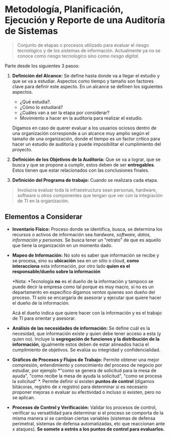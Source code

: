 # Metodología, Planificación, Ejecución y Reporte de una Auditoría de Sistemas

> Conjunto de etapas o procesos utilizado para evaluar el riesgo tecnológico y de los sistemas de información. Actualmente ya no se conoce como riesgo tecnologíco sino como *riesgo digital*.

Parte desde los siguientes 3 pasos:

1. **Definición del Alcance:** Se define hasta donde va a llegar el estudio y que se va a estudiar. Aspectos como tiempo y tamaño son factores clave para definir este aspecto. En un alcance se definen los siguientes aspectos.
   * ¿Qué estudia?.
   * ¿Cómo lo estudiará?
   * ¿Cuáles van a ser la etapa por considerar?
   * Movimiento a hacer en la auditoria para realizar el estudio.

   Digamos en caso de querer evaluar a los usuarios ociosos dentro de una organización corresponde a un alcance muy amplio según el tamaño de una organización, donde el tiempo es un factor crítico para hacer un estudio de auditoria y puede imposibilitar el cumplimiento del proyecto.
2. **Definición de los Objetivos de la Auditoría:** Que se va a lograr, que se busca y que se propone a cumplir, estos deben de ser **entregables**. Estos tienen que estar relacionados con las conclusiones finales.
3. **Definición del Programa de trabajo:** Cuando se realizara cada etapa.

> Involucra evaluar toda la infraestructura sean personas, hardware, software u otros componentes que tengan que ver con la integración de TI en la organización.

## Elementos a Considerar

* **Inventario Físico:** Proceso donde se identifica, busca, se determina los recursos o activos de información sea *hardware, software, datos, información y personas*. Se busca tener un "retrato" de que es aquello que tiene la organización en un momento dado.
* **Mapeo de Información:** No solo es saber que información se recibe y se procesa, sino su **ubicación** sea en un sitio o cloud, **como interacciona** esta información, por otro lado **quien es el responsable/dueño sobre la información**

  \*Nota: \*Tecnología **no** es el dueño de la información y tampoco se puede decir la empresa como tal porque es muy macro, si no es un departamento en específico digamos *ventas* quienes son dueño del proceso. TI solo se encargaría de asesorar y ejecutar que quiere hacer el dueño de la información.

  Acá el dueño indica que quiere hacer con la información y es el trabajo de TI para orientar y asesorar.
* **Análisis de las necesidades de información:** Se define cuál es la necesidad, que información existe y quien debe tener acceso a esta (y quien no). Incluye la **segregación de funciones y la distribución de la información**, igualmente estos deben de estar alineados hacia el cumplimiento de objetivos. Se evalúa su integridad y confidencialidad.
* **Gráficos de Procesos y Flujos de Trabajo:** Permite obtener una mejor compresión, entendimiento y conocimiento del proceso de negocio por estudiar, por ejemplo \*"como se genera de solicitud para la mesa de ayuda", "como recibe la mesa de ayuda la solicitud", "como se procesa la solicitud" \*. Permite definir si existen **puntos de control** (digamos bitácoras, registro de *x* registro) para determinar si es necesario proponer mejoras o evaluar su efectividad o incluso si existen, pero no se aplican.
* **Procesos de Control y Verificación:** Validar los procesos de control, verificar su versatilidad para determinar si el proceso se comporta de la misma manera si se cambian ciertas variables (sistemas de defensa perimetral, sistemas de defensa automatizadas, etc que reaccionan ante *x* ataques). **Se somete a estrés a los puntos de control para evaluarlos.**
